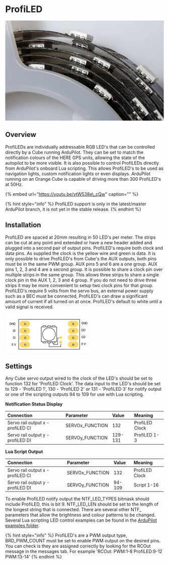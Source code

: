 # ProfiLED

![ProfiLED1](../.gitbook/assets/profiled.jpg)

## Overview

ProfiLEDs are individually addressable RGB LED's that can be controlled directly by a Cube running ArduPilot. They can be set to match the notification colours of the HERE GPS units, allowing the state of the autopilot to be more visible. It is also possible to control ProfiLEDs directly from ArduPilot's onboard Lua scripting. This allows ProfiLED's to be used as navigation lights, custom notification lights or even displays. ArduPilot running on an Orange Cube is capable of driving more than 300 ProfiLED's at 50Hz.

{% embed url="https://youtu.be/ytW538e\_cQw" caption="" %}

{% hint style="info" %}
ProfiLED support is only in the latest/master ArduPilot branch, it is not yet in the stable release.
{% endhint %}

## Installation

ProfiLED are spaced at 20mm resulting in 50 LED's per meter. The strips can be cut at any point and extended or have a new header added and plugged into a second pair of output pins. ProfiLED's require both clock and data pins. As supplied the clock is the yellow wire and green is data. It is only possible to drive ProfiLED's from Cube's the AUX outputs, both pins must be in the same PWM group. AUX pins 5 and 6 are a one group. AUX pins 1, 2, 3 and 4 are a second group. It is possible to share a clock pin over multiple strips in the same group. This allows three strips to share a single clock pin in the AUX 1, 2, 3 and 4 group. If you do not need to drive three strips it may be more convenient to setup two clock pins for that group. ProfiLED's require 5 volts from the servo bus, an external power supply such as a BEC must be connected, ProfiLED's can draw a significant amount of current if all turned on at once. ProfiLED's default to white until a valid signal is received.

![ProfiLED2](../.gitbook/assets/profiled-connections.png)

## Settings

Any Cube servo output wired to the clock of the LED's should be set to function 132 for 'ProfiLED Clock'. The data input to the LED's should be set to 129 - 'ProfiLED 1', 130 - 'ProfiLED 2' or 131 - 'ProfiLED 3' for notify output or one of the scripting outputs 94 to 109 for use with Lua scripting.

**Notification Status Display**

| Connection | Parameter | Value | Meaning |
| :--- | :--- | :--- | :--- |
| Servo rail output x - profiLED CI | SERVOx\_FUNCTION | 132 | ProfiLED Clock |
| Servo rail output y - profiLED DI | SERVOy\_FUNCTION | 129-131 | ProfiLED 1-3 |

**Lua Script Output**

| Connection | Parameter | Value | Meaning |
| :--- | :--- | :--- | :--- |
| Servo rail output x - profiLED CI | SERVOx\_FUNCTION | 132 | ProfiLED Clock |
| Servo rail output y - profiLED DI | SERVOy\_FUNCTION | 94-109 | Script 1-16 |

To enable ProfiLED notify output the NTF\_LED\_TYPES bitmask should include ProfiLED, this is bit 9. NTF\_LED\_LEN should be set to the length of the longest string that is connected. There are several other NTF\_ parameters that allow the brightness and colour patterns to be changed. Several Lua scripting LED control examples can be found in the [ArduPilot examples folder](https://github.com/ArduPilot/ardupilot/tree/master/libraries/AP_Scripting/examples).

{% hint style="info" %}
ProfiLED's are a PWM output type, BRD\_PWM\_COUNT must be set to enable PWM output on the desired pins. You can check is they are assigned correctly by looking for the RCOut message in the messages tab. For example 'RCOut: PWM:1-8 ProfiLED:9-12 PWM:13-14'
{% endhint %}

